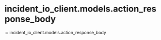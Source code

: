 # incident_io_client.models.action_response_body

::: incident_io_client.models.action_response_body